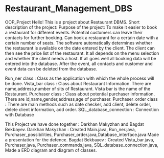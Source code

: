 # Restaurant_Management_DBS
OOP_Project
Hello! This is a project about Restaurant DBMS.
Short description of the project: Purpose of the project: To make it easier to book a restaurant for different events. Potential customers can leave their contacts for further booking. Can book a restaurant for a certain date with a certain number of seats. The software automatically determines whether the restaurant is available on the date entered by the client. The client can then see the price list of the restaurant.  It all depends on the menu selection and whether the client needs a host. If all goes well all booking data will be entered into the database. After the event, all contacts and customer and event data can be deleted from the database.

Run_ner class : Сlass as the application with which the whole process will be done.
Vista_bar class : Class about Restaurant Information. There are name,address,number of sits of Restaurant. Vista bar is the name of the Restaurant.
Purchaser class : Class about potential purchaser information. There are id,name,gender,address,age of purchaser.
Purchaser_order class : There are main methods such as date checker, add client, delete order, delete client information, add order.
SQL_database_connection : Connection with Database

This Project we have done together : Darkhan Makyzhan and Bagdat Bekbayev.
Darkhan Makyzhan : Created Main.java, Run_ner.java, Purchaser_possibilities, Purchaser_order.java,Database_interface.java Made a presentation for the defence.
Bagdat Bekbayev : Created Vista_bar.java, Purchaser.java, Purchaser_commands,java, SQL_database_connection.java, Made a ERD diagram and diagram of classes.
